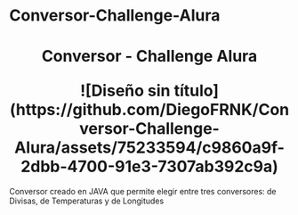 # Conversor-Challenge-Alura
<h1 align="center">
  <p align="center"> Conversor - Challenge Alura </p>
  ![Diseño sin título](https://github.com/DiegoFRNK/Conversor-Challenge-Alura/assets/75233594/c9860a9f-2dbb-4700-91e3-7307ab392c9a)
</h1>
  
Conversor creado en JAVA que permite elegir entre tres conversores: de Divisas, de Temperaturas y de Longitudes




